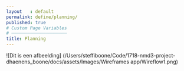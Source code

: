 ```yaml
---
layout   : default
permalink: define/planning/
published: true
# Custom Page Variables
# ─────────────────────
title: Planning
---
```


![Dit is een afbeelding]
(/Users/steffiboone/Code/1718-nmd3-project-dhaenens_boone/docs/assets/Images/Wireframes app/Wireflow1.png)